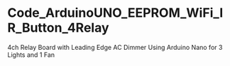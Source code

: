 # Code_ArduinoUNO_EEPROM_WiFi_IR_Button_4Relay
4ch Relay Board with Leading Edge AC Dimmer Using Arduino Nano for 3 Lights and 1 Fan
